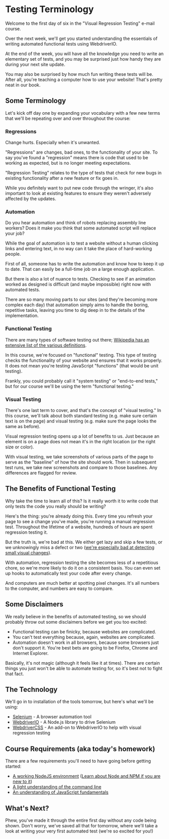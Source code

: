 # Testing Terminology

Welcome to the first day of six in the "Visual Regression Testing" e-mail course.

Over the next week, we'll get you started understanding the essentials of writing automated functional tests using WebdriverIO.

At the end of the week, you will have all the knowledge you need to write an elementary set of tests, and you may be surprised just how handy they are during your next site update.

You may also be surprised by how much fun writing these tests will be. After all, you're teaching a computer how to use your website! That's pretty neat in our book.

## Some Terminology

Let's kick off day one by expanding your vocabulary with a few new terms that we'll be repeating over and over throughout the course:

### Regressions

Change hurts. Especially when it's unwanted.

"Regressions" are changes, bad ones, to the functionality of your site. To say you've found a "regression" means there is code that used to be working as expected, but is no longer meeting expectations.

"Regression Testing" relates to the type of tests that check for new bugs in existing functionality after a new feature or fix goes in.

While you definitely want to put new code through the wringer, it's also important to look at existing features to ensure they weren't adversely affected by the updates.

### Automation

Do you hear automation and think of robots replacing assembly line workers? Does it make you think that some automated script will replace your job?

While the goal of automation is to test a website without a human clicking links and entering text, in no way can it take the place of hard-working people.

First of all, someone has to write the automation and know how to keep it up to date. That can easily be a full-time job on a large enough application.

But there is also a lot of nuance to tests. Checking to see if an animation worked as designed is difficult (and maybe impossible) right now with automated tests.

There are so many moving parts to our sites (and they're becoming more complex each day) that automation simply aims to handle the boring, repetitive tasks, leaving you time to dig deep in to the details of the implementation.

### Functional Testing

There are many types of software testing out there; [Wikipedia has an extensive list of the various definitions](https://en.wikipedia.org/wiki/Software_testing#Testing_types).

In this course, we're focused on "functional" testing. This type of testing checks the functionality of your website and ensures that it works properly. It does not mean you're testing JavaScript "functions" (that would be unit testing).

Frankly, you could probably call it "system testing" or "end-to-end tests," but for our course we'll be using the term "functional testing."

### Visual Testing

There's one last term to cover, and that's the concept of "visual testing." In this course, we'll talk about both standard testing (e.g. make sure certain text is on the page) and visual testing (e.g. make sure the page looks the same as before).

Visual regression testing opens up a lot of benefits to us. Just because an element is on a page does not mean it's in the right location (or the right size or color).

With visual testing, we take screenshots of various parts of the page to serve as the "baseline" of how the site should work. Then in subsequent test runs, we take new screenshots and compare to those baselines. Any differences are flagged for review.

## The Benefits of Functional Testing

Why take the time to learn all of this? Is it really worth it to write code that only tests the code you really should be writing? 

Here's the thing: you're already doing this. Every time you refresh your page to see a change you've made, you're running a manual regression test. Throughout the lifetime of a website, hundreds of hours are spent regression testing it.

But the truth is, we're bad at this. We either get lazy and skip a few tests, or we unknowingly miss a defect or two ([we're especially bad at detecting small visual changes](https://en.wikipedia.org/wiki/Change_blindness)).

With automation, regression testing the site becomes less of a repetitious chore, so we're more likely to do it on a consistent basis. You can even set up hooks to automatically test your code after every change.

And computers are much better at spotting pixel changes. It's all numbers to the computer, and numbers are easy to compare. 

## Some Disclaimers

We really believe in the benefits of automated testing, so we should probably throw out some disclaimers before we get you too excited:

- Functional testing can be finicky, because websites are complicated.
- You can't test everything because, again, websites are complicated.
- Automation doesn't work in all browsers, because some browsers just don't support it. You're best bets are going to be Firefox, Chrome and Internet Explorer.

Basically, it's not magic (although it feels like it at times). There are certain things you just won't be able to automate testing for, so it's best not to fight that fact. 

## The Technology

We'll go in to installation of the tools tomorrow, but here's what we'll be using:

- [Selenium](https://en.wikipedia.org/wiki/Selenium_(software)) - A browser automation tool
- [WebdriverIO](http://webdriver.io/) - A Node.js library to drive Selenium
- [WebdriverCSS](https://github.com/webdriverio/webdrivercss) - An add-on to WebdriverIO to help with visual regression testing

## Course Requirements (aka today's homework)

There are a few requirements you'll need to have going before getting started:

- [A working NodeJS environment](https://github.com/creationix/nvm#node-version-manager-) ([Learn about Node and NPM if you are new to it](https://docs.npmjs.com/getting-started/what-is-npm))
- [A light understanding of the command line](https://www.codecademy.com/learn/learn-the-command-line)
- [An understanding of JavaScript fundamentals](https://developer.mozilla.org/en-US/docs/Web/JavaScript/Guide/Grammar_and_types#Basics)

## What's Next?

Phew, you've made it through the entire first day without any code being shown. Don't worry, we've saved all that for tomorrow, where we'll take a look at writing your very first automated test (we're so excited for you!)